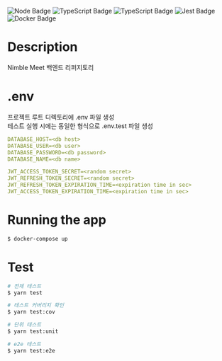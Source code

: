 
![Node Badge](https://img.shields.io/badge/Node.js-026e00?style=flat-square&logo=Node.js&logoColor=white) ![TypeScript Badge](https://img.shields.io/badge/Typescript-235A97?style=flat-square&logo=Typescript&logoColor=white) ![TypeScript Badge](https://img.shields.io/badge/Nest.Js-cc0000?style=flat-square&logo=NestJs&logoColor=white) ![Jest Badge](https://img.shields.io/badge/Jest-C21325?style=flat-square&logo=Jest&logoColor=white) ![Docker Badge](https://img.shields.io/badge/Docker-2496ED?style=flat-square&logo=docker&logoColor=white)

# Description

Nimble Meet 백엔드 리퍼지토리

# .env
프로젝트 루트 디렉토리에 .env 파일 생성  
테스트 실행 시에는 동일한 형식으로 .env.test 파일 생성
```yml
DATABASE_HOST=<db host>
DATABASE_USER=<db user>
DATABASE_PASSWORD=<db password>
DATABASE_NAME=<db name>

JWT_ACCESS_TOKEN_SECRET=<random secret>
JWT_REFRESH_TOKEN_SECRET=<random secret>
JWT_REFRESH_TOKEN_EXPIRATION_TIME=<expiration time in sec>
JWT_ACCESS_TOKEN_EXPIRATION_TIME=<expiration time in sec>
```

# Running the app

```bash
$ docker-compose up
```

# Test

```bash
# 전체 테스트
$ yarn test

# 테스트 커버리지 확인
$ yarn test:cov

# 단위 테스트
$ yarn test:unit

# e2e 테스트
$ yarn test:e2e

```
